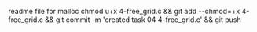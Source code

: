 readme file for malloc
chmod u+x 4-free_grid.c && git add --chmod=+x 4-free_grid.c && git commit -m 'created task 04 4-free_grid.c' && git push